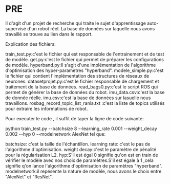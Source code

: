 # PRE

Il d'agit d'un projet de recherche qui traite le sujet d'apprentissage auto-supervisé d'un robot réel.
La base de données sur laquelle nous avons travaillé se trouve au lien dans le rapport.



Explication des fichiers:

train_test.py:c'est le fichier qui est responsable de l'entrainement et de test de modèle.
get.py:c'est le fichier qui permet de préparer les configurations de modèle.
hyperband.py:Il s'agit d'une implémentation de l'algorithme d'optimisation des hyper-paramètres "hyperband".
modele_simple.py:c'est le fichier qui contient l'implémentation des structures de réseaux de neurones.
datasetprojet.py:c'est le fichier responsable de chargement et  traitement de la base de données.
read_bags0.py:c'est le script ROS qui permet de générer la base de données du robot.
imu_data.csv:c'est la base de donnée réelle.
imu.csv:c'est la base de données sur lasuelle nous travaillons.
rosbag_record_topic_list_rania.txt :c'est la liste de topics utilisés pour extraire les informations de robot.



Pour executer le code , il suffit de taper la ligne de code suivante:

python train_test.py --batchsize 8 --learning_rate 0.001 --weight_decay 0.002 --hyp 0 --modelnetwork AlexNet
tel que:

batchsize: c'est la taille de l'échantillon.
learning rate: c'est le pas de l'algorithme d'optimisation.
weight decay:c'est le paramètre de pénalité pour la régularisation L2.
hyp:S'il est égal 0 signifie qu'on est en train de vérifier le modèle avec nos choix de paramètres.S'il est égale à 1 ,cela signifie q'on lance l'algorithme d'optimisation de paramètres "hyperband".
modelnetwork:il repésente la nature de modèle, nous avons le choix entre "AlexNet" et "ResNet".



